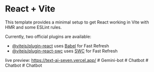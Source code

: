 # React + Vite

This template provides a minimal setup to get React working in Vite with HMR and some ESLint rules.

Currently, two official plugins are available:

- [@vitejs/plugin-react](https://github.com/vitejs/vite-plugin-react/blob/main/packages/plugin-react/README.md) uses [Babel](https://babeljs.io/) for Fast Refresh
- [@vitejs/plugin-react-swc](https://github.com/vitejs/vite-plugin-react-swc) uses [SWC](https://swc.rs/) for Fast Refresh

live preview: https://text-ai-seven.vercel.app/
#   G e m i n i - b o t  
 #   C h a t b o t  
 #   C h a t b o t  
 #   C h a t b o t  
 